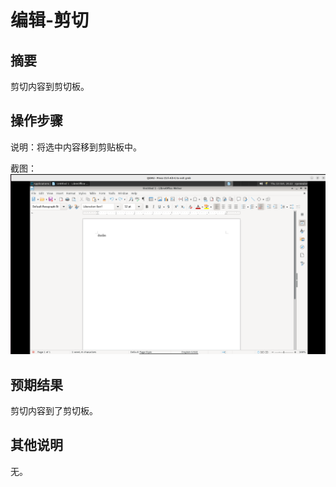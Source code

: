 # 编辑-剪切

## 摘要

剪切内容到剪切板。

## 操作步骤

说明：将选中内容移到剪贴板中。

截图：![image](./img/z22.png)

## 预期结果

剪切内容到了剪切板。

## 其他说明

无。

